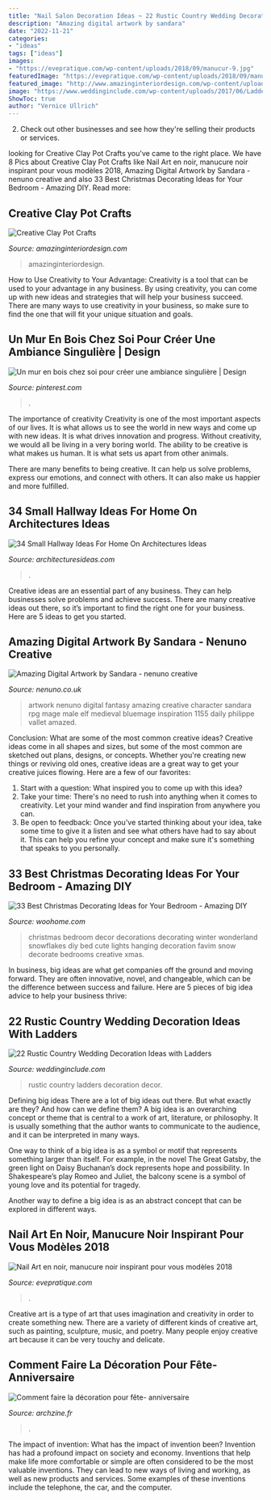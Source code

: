 ```yaml
---
title: "Nail Salon Decoration Ideas ~ 22 Rustic Country Wedding Decoration Ideas With Ladders"
description: "Amazing digital artwork by sandara"
date: "2022-11-21"
categories:
- "ideas"
tags: ["ideas"]
images:
- "https://evepratique.com/wp-content/uploads/2018/09/manucur-9.jpg"
featuredImage: "https://evepratique.com/wp-content/uploads/2018/09/manucur-9.jpg"
featured_image: "http://www.amazinginteriordesign.com/wp-content/uploads/2020/03/2-11.jpg"
image: "https://www.weddinginclude.com/wp-content/uploads/2017/06/Ladder-Decor-Candle-Lights-for-Rustic-Wedding.jpg"
ShowToc: true
author: "Vernice Ullrich"
---
```



2. Check out other businesses and see how they're selling their products or services.

	

		
looking for Creative Clay Pot Crafts you've came to the right place. We have 8 Pics about Creative Clay Pot Crafts like Nail Art en noir, manucure noir inspirant pour vous modèles 2018, Amazing Digital Artwork by Sandara - nenuno creative and also 33 Best Christmas Decorating Ideas for Your Bedroom - Amazing DIY. Read more:
		
    
## Creative Clay Pot Crafts

<img loading=lazy src="http://www.amazinginteriordesign.com/wp-content/uploads/2020/03/2-11.jpg" onerror="this.onerror=null;this.src='https://tse1.mm.bing.net/th?id=OIP.VTGOgiPPQGhKI_ZAEkQVwwHaJ4&amp;pid=15.1';" alt="Creative Clay Pot Crafts">

_Source: amazinginteriordesign.com_

>amazinginteriordesign. 

	

How to Use Creativity to Your Advantage:
Creativity is a tool that can be used to your advantage in any business. By using creativity, you can come up with new ideas and strategies that will help your business succeed. There are many ways to use creativity in your business, so make sure to find the one that will fit your unique situation and goals.

    
## Un Mur En Bois Chez Soi Pour Créer Une Ambiance Singulière | Design

<img loading=lazy src="https://i.pinimg.com/736x/a7/fe/d2/a7fed20224a61cf7b95949e29c45d302.jpg" onerror="this.onerror=null;this.src='https://tse1.mm.bing.net/th?id=OIP.jhHQcbLLuGb36o1uiA--CwHaLH&amp;pid=15.1';" alt="Un mur en bois chez soi pour créer une ambiance singulière | Design">

_Source: pinterest.com_

>. 

	

The importance of creativity
Creativity is one of the most important aspects of our lives. It is what allows us to see the world in new ways and come up with new ideas. It is what drives innovation and progress.
Without creativity, we would all be living in a very boring world. The ability to be creative is what makes us human. It is what sets us apart from other animals.

There are many benefits to being creative. It can help us solve problems, express our emotions, and connect with others. It can also make us happier and more fulfilled.

    
## 34 Small Hallway Ideas For Home On Architectures Ideas

<img loading=lazy src="https://architecturesideas.com/wp-content/uploads/2018/01/small-hallway-ideas-24.jpg" onerror="this.onerror=null;this.src='https://tse1.mm.bing.net/th?id=OIP.ejHr09YT34bo_UwZgmSvtAHaLF&amp;pid=15.1';" alt="34 Small Hallway Ideas For Home On Architectures Ideas">

_Source: architecturesideas.com_

>. 

	

Creative ideas are an essential part of any business. They can help businesses solve problems and achieve success. There are many creative ideas out there, so it’s important to find the right one for your business. Here are 5 ideas to get you started.

    
## Amazing Digital Artwork By Sandara - Nenuno Creative

<img loading=lazy src="https://nenuno.co.uk/wp-content/uploads/2011/11/bluemage600_848.jpg" onerror="this.onerror=null;this.src='https://tse1.mm.bing.net/th?id=OIP.rHgAiujja55MW2nT7nt8swHaKd&amp;pid=15.1';" alt="Amazing Digital Artwork by Sandara - nenuno creative">

_Source: nenuno.co.uk_

>artwork nenuno digital fantasy amazing creative character sandara rpg mage male elf medieval bluemage inspiration 1155 daily philippe vallet amazed. 

	

Conclusion: What are some of the most common creative ideas?
Creative ideas come in all shapes and sizes, but some of the most common are sketched out plans, designs, or concepts. Whether you're creating new things or reviving old ones, creative ideas are a great way to get your creative juices flowing. Here are a few of our favorites:
1. Start with a question: What inspired you to come up with this idea?
2. Take your time: There's no need to rush into anything when it comes to creativity. Let your mind wander and find inspiration from anywhere you can.
3. Be open to feedback: Once you've started thinking about your idea, take some time to give it a listen and see what others have had to say about it. This can help you refine your concept and make sure it's something that speaks to you personally.

    
## 33 Best Christmas Decorating Ideas For Your Bedroom - Amazing DIY

<img loading=lazy src="http://www.woohome.com/wp-content/uploads/2017/12/Christmas-Bedroom-Decorations-Ideas-19.jpg" onerror="this.onerror=null;this.src='https://tse3.mm.bing.net/th?id=OIP.mefA9LZHSv9GQitk9WV4qgHaJ4&amp;pid=15.1';" alt="33 Best Christmas Decorating Ideas for Your Bedroom - Amazing DIY">

_Source: woohome.com_

>christmas bedroom decor decorations decorating winter wonderland snowflakes diy bed cute lights hanging decoration favim snow decorate bedrooms creative xmas. 

	

In business, big ideas are what get companies off the ground and moving forward. They are often innovative, novel, and changeable, which can be the difference between success and failure. Here are 5 pieces of big idea advice to help your business thrive:

    
## 22 Rustic Country Wedding Decoration Ideas With Ladders

<img loading=lazy src="https://www.weddinginclude.com/wp-content/uploads/2017/06/Ladder-Decor-Candle-Lights-for-Rustic-Wedding.jpg" onerror="this.onerror=null;this.src='https://tse1.mm.bing.net/th?id=OIP.vlSxejQjt4OLsp7xVxYx8wHaLJ&amp;pid=15.1';" alt="22 Rustic Country Wedding Decoration Ideas with Ladders">

_Source: weddinginclude.com_

>rustic country ladders decoration decor. 

	

Defining big ideas
There are a lot of big ideas out there. But what exactly are they? And how can we define them?
A big idea is an overarching concept or theme that is central to a work of art, literature, or philosophy. It is usually something that the author wants to communicate to the audience, and it can be interpreted in many ways.

One way to think of a big idea is as a symbol or motif that represents something larger than itself. For example, in the novel The Great Gatsby, the green light on Daisy Buchanan’s dock represents hope and possibility. In Shakespeare’s play Romeo and Juliet, the balcony scene is a symbol of young love and its potential for tragedy.

Another way to define a big idea is as an abstract concept that can be explored in different ways.

    
## Nail Art En Noir, Manucure Noir Inspirant Pour Vous Modèles 2018

<img loading=lazy src="https://evepratique.com/wp-content/uploads/2018/09/manucur-9.jpg" onerror="this.onerror=null;this.src='https://tse3.mm.bing.net/th?id=OIP.MCfeWVof3mVV6h9RfGgkvgHaJQ&amp;pid=15.1';" alt="Nail Art en noir, manucure noir inspirant pour vous modèles 2018">

_Source: evepratique.com_

>. 

	

Creative art is a type of art that uses imagination and creativity in order to create something new. There are a variety of different kinds of creative art, such as painting, sculpture, music, and poetry. Many people enjoy creative art because it can be very touchy and delicate.

    
## Comment Faire La Décoration Pour Fête- Anniversaire

<img loading=lazy src="http://archzine.fr/wp-content/uploads/2014/07/deco-original.jpg" onerror="this.onerror=null;this.src='https://tse1.mm.bing.net/th?id=OIP.hClzCXImKETHdPiRlhCdFAHaLG&amp;pid=15.1';" alt="Comment faire la décoration pour fête- anniversaire">

_Source: archzine.fr_

>. 

	

The impact of invention: What has the impact of invention been?
Invention has had a profound impact on society and economy. Inventions that help make life more comfortable or simple are often considered to be the most valuable inventions. They can lead to new ways of living and working, as well as new products and services. Some examples of these inventions include the telephone, the car, and the computer.

